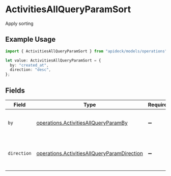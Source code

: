 # ActivitiesAllQueryParamSort

Apply sorting

## Example Usage

```typescript
import { ActivitiesAllQueryParamSort } from "apideck/models/operations";

let value: ActivitiesAllQueryParamSort = {
  by: "created_at",
  direction: "desc",
};
```

## Fields

| Field                                                                                                      | Type                                                                                                       | Required                                                                                                   | Description                                                                                                | Example                                                                                                    |
| ---------------------------------------------------------------------------------------------------------- | ---------------------------------------------------------------------------------------------------------- | ---------------------------------------------------------------------------------------------------------- | ---------------------------------------------------------------------------------------------------------- | ---------------------------------------------------------------------------------------------------------- |
| `by`                                                                                                       | [operations.ActivitiesAllQueryParamBy](../../models/operations/activitiesallqueryparamby.md)               | :heavy_minus_sign:                                                                                         | The field on which to sort the Activities                                                                  | created_at                                                                                                 |
| `direction`                                                                                                | [operations.ActivitiesAllQueryParamDirection](../../models/operations/activitiesallqueryparamdirection.md) | :heavy_minus_sign:                                                                                         | The direction in which to sort the results                                                                 |                                                                                                            |